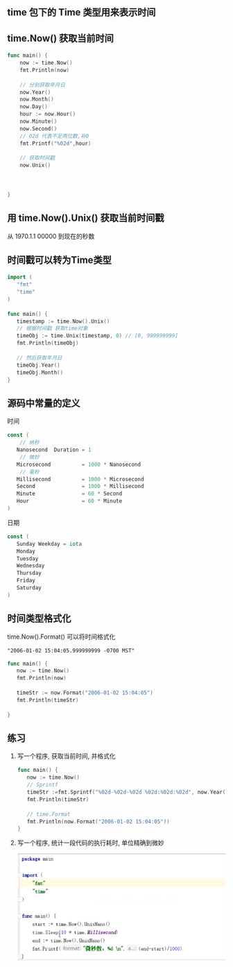 

## time 包下的 Time 类型用来表示时间





## time.Now() 获取当前时间

```go
func main() {
	now := time.Now()
	fmt.Println(now)

	// 分别获取年月日
	now.Year()
	now.Month()
	now.Day()
	hour := now.Hour()
	now.Minute()
	now.Second()
	// 02d 代表不足两位数,补0
	fmt.Printf("%02d",hour)

	// 获取时间戳
	now.Unix()

	

}
```







## 用 time.Now().Unix() 获取当前时间戳

从 1970.1.1 00000 到现在的秒数







## 时间戳可以转为Time类型

```go
import (
   "fmt"
   "time"
)

func main() {
   timestamp := time.Now().Unix()
   // 根据时间戳 获取time对象
   timeObj := time.Unix(timestamp, 0) // [0, 999999999]
   fmt.Println(timeObj)

   // 然后获取年月日
   timeObj.Year()
   timeObj.Month()
}
```



## 源码中常量的定义

时间

```go
const (
    // 纳秒
   Nanosecond  Duration = 1
    // 微妙
   Microsecond          = 1000 * Nanosecond
    // 毫秒
   Millisecond          = 1000 * Microsecond
   Second               = 1000 * Millisecond
   Minute               = 60 * Second
   Hour                 = 60 * Minute
)
```



日期

```go
const (
   Sunday Weekday = iota
   Monday
   Tuesday
   Wednesday
   Thursday
   Friday
   Saturday
)
```



## 时间类型格式化 

time.Now().Format() 可以将时间格式化   

```
"2006-01-02 15:04:05.999999999 -0700 MST"
```



```go
func main() {
   now := time.Now()
   fmt.Println(now)

   timeStr := now.Format("2006-01-02 15:04:05")
   fmt.Println(timeStr)

}
```





## 练习

1. 写一个程序, 获取当前时间, 并格式化

   ```go
   func main() {
      now := time.Now()
      // Sprintf
      timeStr :=fmt.Sprintf("%02d-%02d-%02d %02d:%02d:%02d", now.Year(), now.Month(), now.Month(), now.Hour(), now.Minute(), now.Second())
      fmt.Println(timeStr)
      
      // time.Format
      fmt.Println(now.Format("2006-01-02 15:04:05"))
   }
   ```

2. 写一个程序, 统计一段代码的执行耗时, 单位精确到微妙

   ![1587712878705](assets/1587712878705.png)



